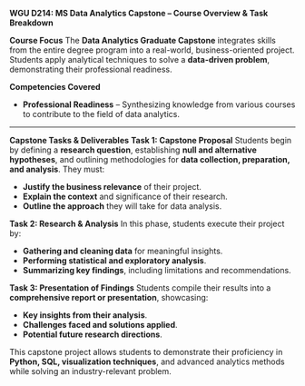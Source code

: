 **WGU D214: MS Data Analytics Capstone – Course Overview & Task Breakdown**

**Course Focus**
The **Data Analytics Graduate Capstone** integrates skills from the entire degree program into a real-world, business-oriented project. Students apply analytical techniques to solve a **data-driven problem**, demonstrating their professional readiness.

**Competencies Covered**
- **Professional Readiness** – Synthesizing knowledge from various courses to contribute to the field of data analytics.

---

**Capstone Tasks & Deliverables**
**Task 1: Capstone Proposal**
Students begin by defining a **research question**, establishing **null and alternative hypotheses**, and outlining methodologies for **data collection, preparation, and analysis**. They must:
- **Justify the business relevance** of their project.
- **Explain the context** and significance of their research.
- **Outline the approach** they will take for data analysis.

**Task 2: Research & Analysis**
In this phase, students execute their project by:
- **Gathering and cleaning data** for meaningful insights.
- **Performing statistical and exploratory analysis**.
- **Summarizing key findings**, including limitations and recommendations.

**Task 3: Presentation of Findings**
Students compile their results into a **comprehensive report or presentation**, showcasing:
- **Key insights from their analysis**.
- **Challenges faced and solutions applied**.
- **Potential future research directions**.

This capstone project allows students to demonstrate their proficiency in **Python, SQL, visualization techniques**, and advanced analytics methods while solving an industry-relevant problem.


